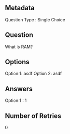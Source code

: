 ## Metadata
Question Type : Single Choice

## Question
What is RAM?

## Options
Option 1: asdf
Option 2: asdf

## Answers
Option 1 : 1

## Number of Retries
0

